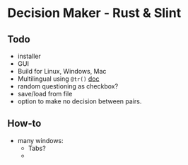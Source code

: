 # Decision Maker - Rust & Slint

## Todo

- installer
- GUI
- Build for Linux, Windows, Mac
- Multilingual using `@tr()` [doc](https://releases.slint.dev/1.6.0/docs/slint/src/language/concepts/translations)
- random questioning as checkbox?
- save/load from file
- option to make no decision between pairs.

## How-to
- many windows:
  - Tabs?
  -
